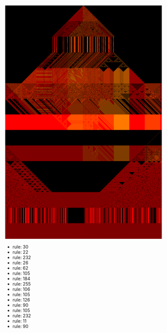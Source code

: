 ![photo](./output.png) 
 * rule: 30
* rule: 22
* rule: 232
* rule: 26
* rule: 62
* rule: 105
* rule: 184
* rule: 255
* rule: 106
* rule: 105
* rule: 126
* rule: 90
* rule: 105
* rule: 232
* rule: 11
* rule: 90
